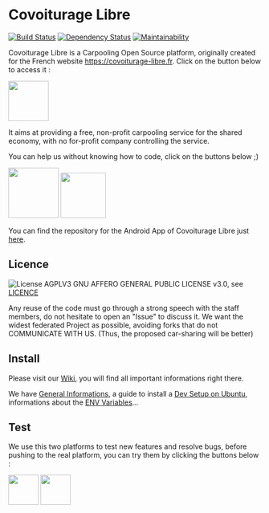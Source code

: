 # Covoiturage Libre

[![Build Status](https://travis-ci.org/covoiturage-libre/covoiturage-libre.svg?branch=master)](https://travis-ci.org/covoiturage-libre/covoiturage-libre) [![Dependency Status](https://gemnasium.com/badges/github.com/nicolasleger/covoiturage-libre.svg)](https://gemnasium.com/github.com/nicolasleger/covoiturage-libre) [![Maintainability](https://api.codeclimate.com/v1/badges/7e1869bb570315f40bf8/maintainability)](https://codeclimate.com/github/covoiturage-libre/covoiturage-libre/maintainability)

Covoiturage Libre is a Carpooling Open Source platform, originally created for the French website https://covoiturage-libre.fr. Click on the button below to access it :

<a href="https://covoiturage-libre.fr/" target="_blank"><img src="https://covoiturage-libre.fr/assets/covoiturage-libre-logo-cda83dd89e428d656e2b3257d695def8472a6d42463962c2d84b77ff9fd49f31.svg" height="80"/></a>

It aims at providing a free, non-profit carpooling service for the shared economy, with no for-profit company controlling the service.

You can help us without knowing how to code, click on the buttons below ;)

<a href="https://www.lilo.org/fr/covoiturage-libre-fr/" target="_blank"><img src="https://mbamci-1278.kxcdn.com/wp-content/uploads/2017/04/lilo.jpg" height="100"/></a>
<a href="https://www.helloasso.com/associations/covoiturage-libre-fr/collectes/campagne-courante" target="_blank"><img src="https://www.helloasso.com/Areas/HelloAsso/docs/helloasso-logo-couleurs-2015.png" height="90"/></a>

You can find the repository for the Android App of Covoiturage Libre just [here](https://github.com/covoiturage-libre/covoiturage-libre-android).

## Licence

![License AGPLV3](https://www.gnu.org/graphics/agplv3-155x51.png)
GNU AFFERO GENERAL PUBLIC LICENSE v3.0, see [LICENCE](LICENSE)

Any reuse of the code must go through a strong speech with the staff members, do not hesitate to open an "Issue" to discuss it. We want the widest federated Project as possible, avoiding forks that do not COMMUNICATE WITH US. (Thus, the proposed car-sharing will be better)

## Install

Please visit our [Wiki](https://github.com/covoiturage-libre/covoiturage-libre/wiki), you will find all important informations right there.

We have [General Informations](https://github.com/covoiturage-libre/covoiturage-libre/wiki/How-to-Install), a guide to install a [Dev Setup on Ubuntu](https://github.com/covoiturage-libre/covoiturage-libre/wiki/Dev-setup-on-Ubuntu), informations about the [ENV Variables](https://github.com/covoiturage-libre/covoiturage-libre/wiki/Configuration-ENV-variables)...

## Test

We use this two platforms to test new features and resolve bugs, before pushing to the real platform, you can try them by clicking the buttons below :

<a href="https://heroku.com/deploy?template=https://github.com/covoiturage-libre/covoiturage-libre" target="_blank"><img src="https://www.herokucdn.com/deploy/button.svg" height="60"/></a>
<a href="https://my.scalingo.com/deploy?source=https://github.com/covoiturage-libre/covoiturage-libre" target="_blank"><img src="https://cdn.scalingo.com/deploy/button.svg" height="60"/></a>
